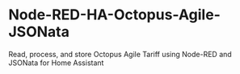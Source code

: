 # Node-RED-HA-Octopus-Agile-JSONata
Read, process, and store Octopus Agile Tariff using Node-RED and JSONata for Home Assistant
